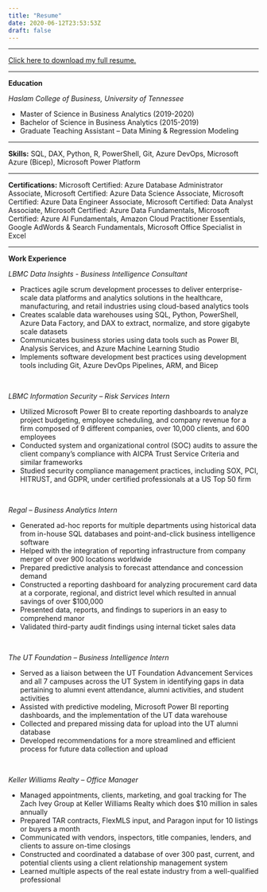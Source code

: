 ```yaml
---
title: "Resume"
date: 2020-06-12T23:53:53Z
draft: false
---
```


***
[Click here to download my full resume.](/img/resume.pdf)

***
**Education**

*Haslam College of Business, University of Tennessee*

* Master of Science in Business Analytics (2019-2020)
* Bachelor of Science in Business Analytics (2015-2019)
* Graduate Teaching Assistant – Data Mining & Regression Modeling

***
**Skills:**
SQL, DAX, Python, R, PowerShell, Git, Azure DevOps, Microsoft Azure (Bicep), Microsoft Power Platform

***
**Certifications:**
Microsoft Certified: Azure Database Administrator Associate, Microsoft Certified: Azure Data Science Associate, Microsoft Certified: Azure Data Engineer Associate, Microsoft Certified: Data Analyst Associate, Microsoft Certified: Azure Data Fundamentals, Microsoft Certified: Azure AI Fundamentals, Amazon Cloud Practitioner Essentials, Google AdWords & Search Fundamentals, Microsoft Office Specialist in Excel

***
**Work Experience**

*LBMC Data Insights - Business Intelligence Consultant*

* Practices agile scrum development processes to deliver enterprise-scale data platforms and analytics solutions in
the healthcare, manufacturing, and retail industries using cloud-based analytics tools
* Creates scalable data warehouses using SQL, Python, PowerShell, Azure Data Factory, and DAX to extract,
normalize, and store gigabyte scale datasets
* Communicates business stories using data tools such as Power BI, Analysis Services, and Azure Machine Learning
Studio
* Implements software development best practices using development tools including Git, Azure DevOps Pipelines,
ARM, and Bicep

&nbsp;

*LBMC Information Security – Risk Services Intern*

* Utilized Microsoft Power BI to create reporting dashboards to analyze project budgeting, employee scheduling, and company revenue for a firm composed of 9 different companies, over 10,000 clients, and 600 employees
* Conducted system and organizational control (SOC) audits to assure the client company’s compliance with AICPA Trust Service Criteria and similar frameworks
* Studied security compliance management practices, including SOX, PCI, HITRUST, and GDPR, under certified professionals at a US Top 50 firm

&nbsp;

*Regal – Business Analytics Intern*

* Generated ad-hoc reports for multiple departments using historical data from in-house SQL databases and point-and-click business intelligence software
* Helped with the integration of reporting infrastructure from company merger of over 900 locations worldwide
* Prepared predictive analysis to forecast attendance and concession demand
* Constructed a reporting dashboard for analyzing procurement card data at a corporate, regional, and district level which resulted in annual savings of over $100,000
* Presented data, reports, and findings to superiors in an easy to comprehend manor
* Validated third-party audit findings using internal ticket sales data

&nbsp;

*The UT Foundation – Business Intelligence Intern*

* Served as a liaison between the UT Foundation Advancement Services and all 7 campuses across the UT System in identifying gaps in data pertaining to alumni event attendance, alumni activities, and student activities
* Assisted with predictive modeling, Microsoft Power BI reporting dashboards, and the implementation of the UT data warehouse
* Collected and prepared missing data for upload into the UT alumni database
* Developed recommendations for a more streamlined and efficient process for future data collection and upload

&nbsp;

*Keller Williams Realty – Office Manager*

* Managed appointments, clients, marketing, and goal tracking for The Zach Ivey Group at Keller Williams Realty which does $10 million in sales annually
* Prepared TAR contracts, FlexMLS input, and Paragon input for 10 listings or buyers a month
* Communicated with vendors, inspectors, title companies, lenders, and clients to assure on-time closings
* Constructed and coordinated a database of over 300 past, current, and potential clients using a client relationship management system
* Learned multiple aspects of the real estate industry from a well-qualified professional

